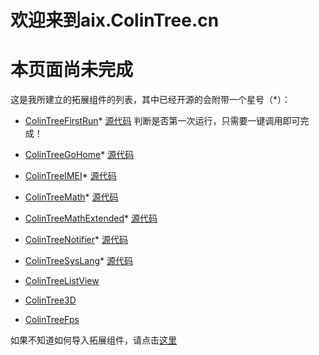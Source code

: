 # 欢迎来到aix.ColinTree.cn

# 本页面尚未完成

这是我所建立的拓展组件的列表，其中已经开源的会附带一个星号（*）：

* [ColinTreeFirstRun](ColinTreeFirstRun)* [源代码](https://github.com/OpenSourceAIX/ColinTreeFirstRun)
  判断是否第一次运行，只需要一键调用即可完成！
* [ColinTreeGoHome](ColinTreeGoHome)* [源代码]()
  
* [ColinTreeIMEI](ColinTreeIMEI)* [源代码]()
  
* [ColinTreeMath](ColinTreeMath)* [源代码]()
  
* [ColinTreeMathExtended](ColinTreeMathExtended)* [源代码]()
  
* [ColinTreeNotifier](ColinTreeNotifier)* [源代码]()
  
* [ColinTreeSysLang](ColinTreeSysLang)* [源代码]()
  
* [ColinTreeListView](ColinTreeListView)
  
* [ColinTree3D](ColinTree3D)
  
* [ColinTreeFps](ColinTreeFps)
  

如果不知道如何导入拓展组件，请点击[这里](如何导入拓展组件)